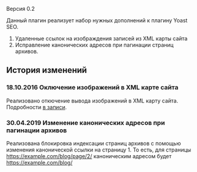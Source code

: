 Версия 0.2

Данный плагин реализует набор нужных дополнений к плагину Yoast SEO.
1. Удаленные ссылок на изображдения записей из XML карты сайта
2. Исправление канонических адресов при пагинации страниц архивов.

## История изменений
### 18.10.2016 Оключение изображений в XML карте сайта
Реализовано откючение вывода изображений в XML карту сайта.
Подробности [в записи](https://ivannikitin.com/2016/09/22/yoast-seo-xml-sitemap-yandex-bug/).

### 30.04.2019 Изменение канонических адресов при пагинации архивов
Реализована блокировка индексации страниц архивов с помощью изменения канонической ссылки на страницу 1. 
То есть, для страницы https://example.com/blog/page/2/ каноническим адресом будет https://example.com/blog/
